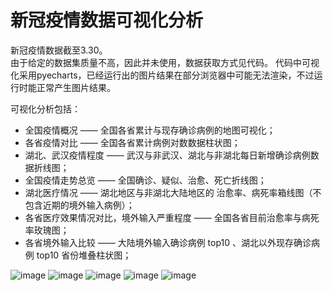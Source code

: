 # 新冠疫情数据可视化分析

新冠疫情数据截至3.30。   
由于给定的数据集质量不高，因此并未使用，数据获取方式见代码。
代码中可视化采用pyecharts，已经运行出的图片结果在部分浏览器中可能无法渲染，不过运行时能正常产生图片结果。

可视化分析包括：
* 全国疫情概况 —— 全国各省累计与现存确诊病例的地图可视化；
* 各省疫情对比 —— 全国各省累计病例对数数据柱状图；
* 湖北、武汉疫情程度 —— 武汉与非武汉、湖北与非湖北每日新增确诊病例数据折线图；
* 全国疫情走势总览 —— 全国确诊、疑似、治愈、死亡折线图；
* 湖北医疗情况 —— 湖北地区与非湖北大陆地区的 治愈率、病死率箱线图（不包含近期的境外输入病例）；
* 各省医疗效果情况对比，境外输入严重程度 —— 全国各省目前治愈率与病死率玫瑰图；
* 各省境外输入比较 —— 大陆境外输入确诊病例 top10 、湖北以外现存确诊病例 top10 省份堆叠柱状图；


![image](https://github.com/hemath1001/DM_ML_DL/blob/master/%E6%96%B0%E5%86%A0%E7%96%AB%E6%83%85%E6%95%B0%E6%8D%AE%E5%8F%AF%E8%A7%86%E5%8C%96%E5%88%86%E6%9E%90/report/report_1.png?raw=true)
![image](https://github.com/hemath1001/DM_ML_DL/blob/master/%E6%96%B0%E5%86%A0%E7%96%AB%E6%83%85%E6%95%B0%E6%8D%AE%E5%8F%AF%E8%A7%86%E5%8C%96%E5%88%86%E6%9E%90/report/report_2.png?raw=true)
![image](https://github.com/hemath1001/DM_ML_DL/blob/master/%E6%96%B0%E5%86%A0%E7%96%AB%E6%83%85%E6%95%B0%E6%8D%AE%E5%8F%AF%E8%A7%86%E5%8C%96%E5%88%86%E6%9E%90/report/report_3.png?raw=true)
![image](https://github.com/hemath1001/DM_ML_DL/blob/master/%E6%96%B0%E5%86%A0%E7%96%AB%E6%83%85%E6%95%B0%E6%8D%AE%E5%8F%AF%E8%A7%86%E5%8C%96%E5%88%86%E6%9E%90/report/report_4.png?raw=true)
![image](https://github.com/hemath1001/DM_ML_DL/blob/master/%E6%96%B0%E5%86%A0%E7%96%AB%E6%83%85%E6%95%B0%E6%8D%AE%E5%8F%AF%E8%A7%86%E5%8C%96%E5%88%86%E6%9E%90/report/report_5.png?raw=true)
